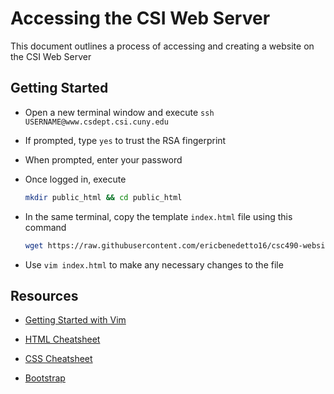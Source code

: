 # Accessing the CSI Web Server

This document outlines a process of accessing and creating a website on the CSI Web Server

## Getting Started

-   Open a new terminal window and execute `ssh USERNAME@www.csdept.csi.cuny.edu`

-   If prompted, type `yes` to trust the RSA fingerprint

-   When prompted, enter your password

-   Once logged in, execute

    ```sh
    mkdir public_html && cd public_html
    ```

-   In the same terminal, copy the template `index.html` file using this command

    ```sh
    wget https://raw.githubusercontent.com/ericbenedetto16/csc490-website/master/index.html
    ```

-   Use `vim index.html` to make any necessary changes to the file

## Resources

-   [Getting Started with Vim](https://www.keycdn.com/blog/vim-commands)

-   [HTML Cheatsheet](https://web.stanford.edu/group/csp/cs21/htmlcheatsheet.pdf)

-   [CSS Cheatsheet](https://websitesetup.org/wp-content/uploads/2019/11/wsu-css-cheat-sheet-gdocs.pdf)

-   [Bootstrap](https://getbootstrap.com/)
